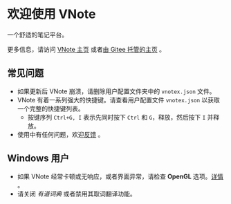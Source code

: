 # 欢迎使用 VNote
一个舒适的笔记平台。

更多信息，请访问 [VNote 主页](https://vnotex.github.io/vnote) 或者[由 Gitee 托管的主页](https://tamlok.gitee.io/vnote) 。

## 常见问题
* 如果更新后 VNote 崩溃，请删除用户配置文件夹中的 `vnotex.json` 文件。
* VNote 有着一系列强大的快捷键。请查看用户配置文件 `vnotex.json` 以获取一个完整的快捷键列表。
    * 按键序列 `Ctrl+G, I` 表示先同时按下 `Ctrl` 和 `G`，释放，然后按下 `I` 并释放。
* 使用中有任何问题，欢迎[反馈](https://github.com/vnotex/vnote/issues) 。

## Windows 用户
* 如果 VNote 经常卡顿或无响应，或者界面异常，请检查 **OpenGL** 选项。[详情](https://github.com/vnotex/vnote/issues/853) 。
* 请关闭 *有道词典* 或者禁用其取词翻译功能。
